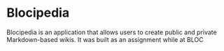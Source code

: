 # Blocipedia

Blocipedia is an application that allows users to create public and private Markdown-based wikis.
It was built as an assignment while at BLOC